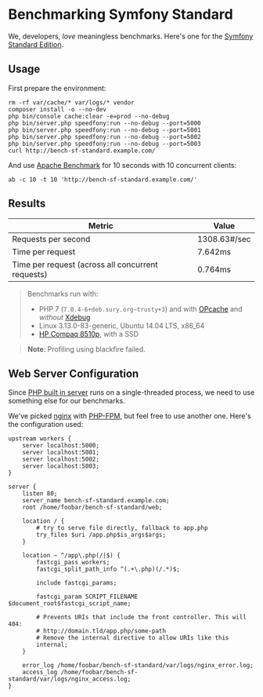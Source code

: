 # Benchmarking Symfony Standard

We, developers, *love* meaningless benchmarks.
Here's one for the [Symfony Standard Edition](https://github.com/symfony/symfony-standard).

## Usage

First prepare the environment:

    rm -rf var/cache/* var/logs/* vendor
    composer install -o --no-dev
    php bin/console cache:clear -e=prod --no-debug
    php bin/server.php speedfony:run --no-debug --port=5000
    php bin/server.php speedfony:run --no-debug --port=5001
    php bin/server.php speedfony:run --no-debug --port=5002
    php bin/server.php speedfony:run --no-debug --port=5003
    curl http://bench-sf-standard.example.com/

And use [Apache Benchmark](https://httpd.apache.org/docs/2.2/programs/ab.html)
for 10 seconds with 10 concurrent clients:

    ab -c 10 -t 10 'http://bench-sf-standard.example.com/'

## Results

| Metric                                            | Value        |
|---------------------------------------------------|--------------|
| Requests per second                               | 1308.63#/sec |
| Time per request                                  | 7.642ms      |
| Time per request (across all concurrent requests) | 0.764ms      |

> Benchmarks run with:
>
> * PHP 7 (`7.0.4-6+deb.sury.org~trusty+3`)
>   and with [OPcache](http://php.net/manual/en/book.opcache.php)
>   and *without* [Xdebug](https://xdebug.org/)
> * Linux 3.13.0-83-generic, Ubuntu 14.04 LTS, x86_64
> * [HP Compaq 8510p](http://www.cnet.com/products/hp-compaq-8510p-15-4-core-2-duo-t7700-vista-business-2-gb-ram-120-gb-hdd-series/specs/), with a SSD

> **Note**: Profiling using blackfire failed.

## Web Server Configuration

Since [PHP built in server](http://php.net/manual/en/features.commandline.webserver.php)
runs on a single-threaded process, we need to use something else for our benchmarks.

We've picked [nginx](https://www.nginx.com/) with [PHP-FPM](http://php-fpm.org/),
but feel free to use another one. Here's the configuration used:

```
upstream workers {
    server localhost:5000;
    server localhost:5001;
    server localhost:5002;
    server localhost:5003;
}

server {
    listen 80;
    server_name bench-sf-standard.example.com;
    root /home/foobar/bench-sf-standard/web;

    location / {
        # try to serve file directly, fallback to app.php
        try_files $uri /app.php$is_args$args;
    }

    location ~ ^/app\.php(/|$) {
        fastcgi_pass workers;
        fastcgi_split_path_info ^(.+\.php)(/.*)$;

        include fastcgi_params;

        fastcgi_param SCRIPT_FILENAME $document_root$fastcgi_script_name;

        # Prevents URIs that include the front controller. This will 404:
        # http://domain.tld/app.php/some-path
        # Remove the internal directive to allow URIs like this
        internal;
    }

    error_log /home/foobar/bench-sf-standard/var/logs/nginx_error.log;
    access_log /home/foobar/bench-sf-standard/var/logs/nginx_access.log;
}
```
